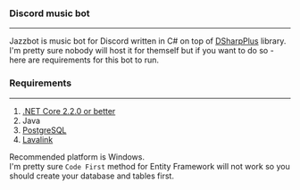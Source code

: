 ### Discord music bot
_______
Jazzbot is music bot for Discord written in C# on top of [DSharpPlus](https://github.com/DSharpPlus/DSharpPlus/) library.  
I'm pretty sure nobody will host it for themself but if you want to do so - here are requirements for this bot to run.  
### Requirements
_______
1. [.NET Core 2.2.0 or better](https://dotnet.microsoft.com/download/dotnet-core/2.2)
2. Java
3. [PostgreSQL](https://www.postgresql.org/) 
4. [Lavalink](https://github.com/Frederikam/Lavalink)  

Recommended platform is Windows.  
I'm pretty sure `Code First` method for Entity Framework will not work so you should create your database and tables first.  
